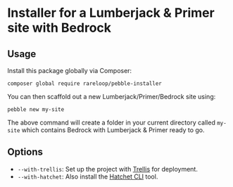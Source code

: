 # Installer for a Lumberjack & Primer site with Bedrock

## Usage

Install this package globally via Composer:

```
composer global require rareloop/pebble-installer
```

You can then scaffold out a new Lumberjack/Primer/Bedrock site using:

```
pebble new my-site
```

The above command will create a folder in your current directory called `my-site` which contains Bedrock with Lumberjack & Primer ready to go.

## Options

- `--with-trellis`: Set up the project with [Trellis](https://roots.io/trellis/) for deployment.
- `--with-hatchet`: Also install the [Hatchet CLI](https://github.com/Rareloop/hatchet) tool.
